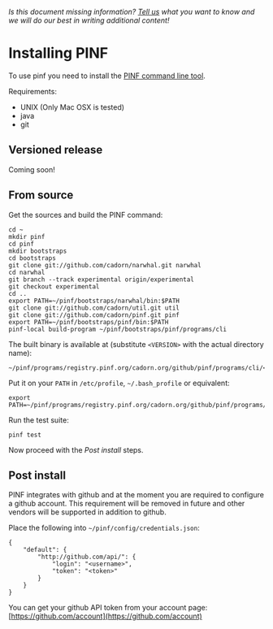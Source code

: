 *Is this document missing information? [Tell us](http://groups.google.com/group/pinf-dev) what you want to know and we will do our best in writing additional content!*

Installing PINF
===============

To use pinf you need to install the [PINF command line tool](http://github.com/cadorn/pinf/blob/master/docs/CLI.md).

Requirements:

  * UNIX (Only Mac OSX is tested)
  * java
  * git


Versioned release
-----------------

Coming soon!


From source
-----------

Get the sources and build the PINF command:

    cd ~
    mkdir pinf
    cd pinf
    mkdir bootstraps
    cd bootstraps
    git clone git://github.com/cadorn/narwhal.git narwhal
    cd narwhal
    git branch --track experimental origin/experimental
    git checkout experimental
    cd ..
    export PATH=~/pinf/bootstraps/narwhal/bin:$PATH
    git clone git://github.com/cadorn/util.git util
    git clone git://github.com/cadorn/pinf.git pinf
    export PATH=~/pinf/bootstraps/pinf/bin:$PATH
    pinf-local build-program ~/pinf/bootstraps/pinf/programs/cli

The built binary is available at (substitute `<VERSION>` with the actual directory name):

    ~/pinf/programs/registry.pinf.org/cadorn.org/github/pinf/programs/cli/<VERSION>/bin/pinf

Put it on your `PATH` in `/etc/profile`, `~/.bash_profile` or equivalent:

    export PATH=~/pinf/programs/registry.pinf.org/cadorn.org/github/pinf/programs/cli/<VERSION>/bin:$PATH

Run the test suite:

    pinf test

Now proceed with the *Post install* steps.


Post install
------------

PINF integrates with github and at the moment you are required to configure a github account. This requirement will
be removed in future and other vendors will be supported in addition to github.

Place the following into `~/pinf/config/credentials.json`:

    {
        "default": {
            "http://github.com/api/": {
                "login": "<username>",
                "token": "<token>"
            }
        }
    }

You can get your github API token from your account page: [https://github.com/account](https://github.com/account)

